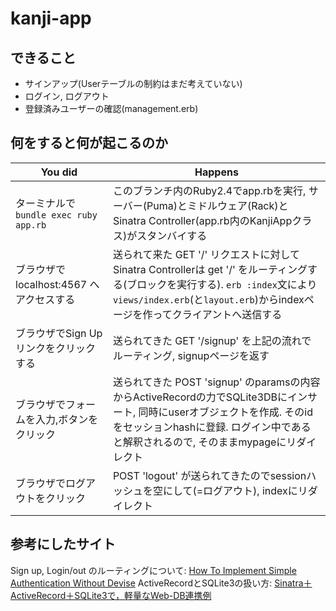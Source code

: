 # kanji-app
## できること
- サインアップ(Userテーブルの制約はまだ考えていない)
- ログイン, ログアウト
- 登録済みユーザーの確認(management.erb)
## 何をすると何が起こるのか
You did | Happens
------- | -------
ターミナルで`bundle exec ruby app.rb` | このブランチ内のRuby2.4でapp.rbを実行, サーバー(Puma)とミドルウェア(Rack)とSinatra Controller(app.rb内のKanjiAppクラス)がスタンバイする
ブラウザで localhost:4567 へアクセスする | 送られて来た GET '/' リクエストに対してSinatra Controllerは get '/' をルーティングする(ブロックを実行する). `erb :index`文により`views/index.erb`(と`layout.erb`)からindexページを作ってクライアントへ送信する
ブラウザでSign Upリンクをクリックする | 送られてきた GET '/signup' を上記の流れでルーティング, signupページを返す
ブラウザでフォームを入力,ボタンをクリック | 送られてきた POST 'signup' のparamsの内容からActiveRecordの力でSQLite3DBにインサート, 同時にuserオブジェクトを作成. そのidをセッションhashに登録. ログイン中であると解釈されるので, そのままmypageにリダイレクト
ブラウザでログアウトをクリック | POST 'logout' が送られてきたのでsessionハッシュを空にして(=ログアウト), indexにリダイレクト

## 参考にしたサイト
Sign up, Login/out のルーティングについて:
[How To Implement Simple Authentication Without Devise](https://www.rubypigeon.com/posts/how-to-implement-simple-authentication-without-devise/)
ActiveRecordとSQLite3の扱い方:
[Sinatra＋ActiveRecord＋SQLite3で，軽量なWeb-DB連携例](https://tamosblog.wordpress.com/2012/10/26/sinatra/)
